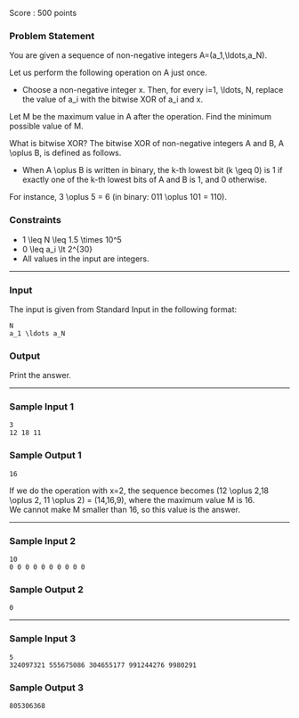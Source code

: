 Score : 500 points

### Problem Statement

You are given a sequence of non-negative integers A=(a\_1,\ldots,a\_N).

Let us perform the following operation on A just once.

* Choose a non-negative integer x. Then, for every i=1, \ldots, N, replace the value of a\_i with the bitwise XOR of a\_i and x.

Let M be the maximum value in A after the operation. Find the minimum possible value of M.

What is bitwise XOR?
The bitwise XOR of non-negative integers A and B, A \oplus B, is defined as follows.

* When A \oplus B is written in binary, the k-th lowest bit (k \geq 0) is 1 if exactly one of the k-th lowest bits of A and B is 1, and 0 otherwise.

For instance, 3 \oplus 5 = 6 (in binary: 011 \oplus 101 = 110).

### Constraints

* 1 \leq N \leq 1.5 \times 10^5
* 0 \leq a\_i \lt 2^{30}
* All values in the input are integers.

---

### Input

The input is given from Standard Input in the following format:

```
N
a_1 \ldots a_N
```

### Output

Print the answer.

---

### Sample Input 1

```
3
12 18 11
```

### Sample Output 1

```
16
```

If we do the operation with x=2, the sequence becomes (12 \oplus 2,18 \oplus 2, 11 \oplus 2) = (14,16,9), where the maximum value M is 16.  
We cannot make M smaller than 16, so this value is the answer.

---

### Sample Input 2

```
10
0 0 0 0 0 0 0 0 0 0
```

### Sample Output 2

```
0
```

---

### Sample Input 3

```
5
324097321 555675086 304655177 991244276 9980291
```

### Sample Output 3

```
805306368
```